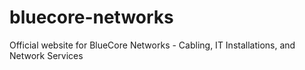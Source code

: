 # bluecore-networks
Official website for BlueCore Networks - Cabling, IT Installations, and Network Services
